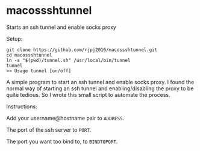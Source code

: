 # macossshtunnel
Starts an ssh tunnel and enable socks proxy

Setup:
```
git clone https://github.com/rjpj2016/macossshtunnel.git
cd macossshtunnel
ln -s "$(pwd)/tunnel.sh" /usr/local/bin/tunnel
tunnel
>> Usage tunnel [on/off]
```

A simple program to start an ssh tunnel and enable socks proxy.
I found the normal way of starting an ssh tunnel and enabling/disabling
the proxy to be quite tedious. So I wrote this small script to automate
the process.

Instructions:

Add your username@hostname pair to `ADDRESS`.

The port of the ssh server to `PORT`.

The port you want too bind to, to `BINDTOPORT`.


